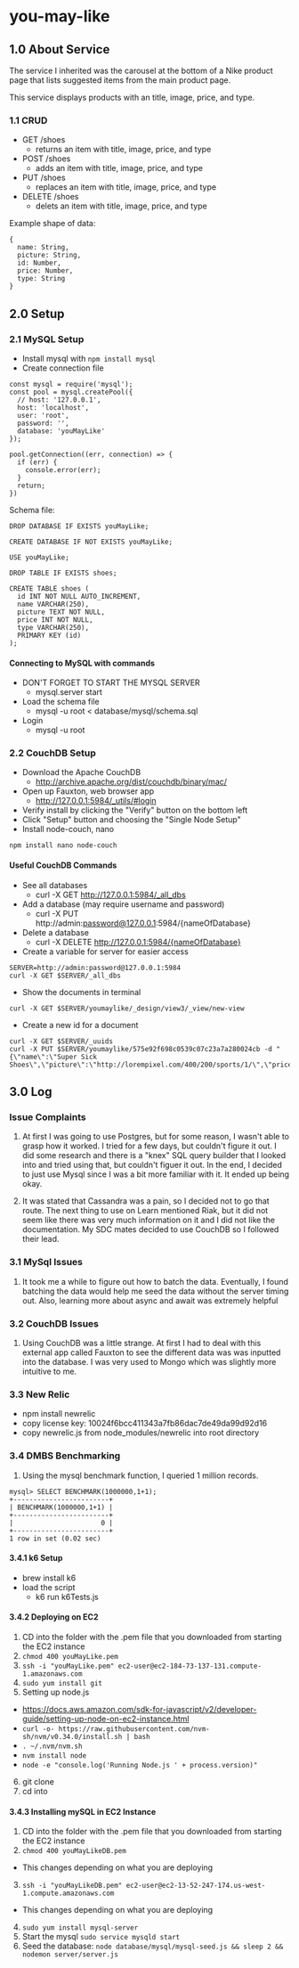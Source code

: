 # you-may-like

## 1.0 About Service
The service I inherited was the carousel at the bottom of a Nike product page that lists suggested items from the main product page. 

This service displays products with an title, image, price, and type.

### 1.1 CRUD
* GET /shoes
  * returns an item with title, image, price, and type
* POST /shoes
  * adds an item with title, image, price, and type
* PUT /shoes
  * replaces an item with title, image, price, and type
* DELETE /shoes
  * delets an item with title, image, price, and type

Example shape of data:

```
{
  name: String,
  picture: String,
  id: Number,
  price: Number,
  type: String
}
```

## 2.0 Setup
### 2.1 MySQL Setup
* Install mysql with `npm install mysql`
* Create connection file
```
const mysql = require('mysql');
const pool = mysql.createPool({
  // host: '127.0.0.1',
  host: 'localhost',
  user: 'root',
  password: '',
  database: 'youMayLike'
});

pool.getConnection((err, connection) => {
  if (err) {
    console.error(err);
  }
  return;
})
```
Schema file:
```
DROP DATABASE IF EXISTS youMayLike;

CREATE DATABASE IF NOT EXISTS youMayLike;

USE youMayLike;

DROP TABLE IF EXISTS shoes;

CREATE TABLE shoes (
  id INT NOT NULL AUTO_INCREMENT,
  name VARCHAR(250),
  picture TEXT NOT NULL,
  price INT NOT NULL,
  type VARCHAR(250),
  PRIMARY KEY (id)
);
```
#### Connecting to MySQL with commands
* DON'T FORGET TO START THE MYSQL SERVER
  * mysql.server start
* Load the schema file
  * mysql -u root < database/mysql/schema.sql
* Login
  * mysql -u root

### 2.2 CouchDB Setup
* Download the Apache CouchDB 
  * http://archive.apache.org/dist/couchdb/binary/mac/
* Open up Fauxton, web browser app
  * http://127.0.0.1:5984/_utils/#login
* Verify install by clicking the "Verify" button on the bottom left
* Click "Setup" button and choosing the "Single Node Setup"
* Install node-couch, nano
```
npm install nano node-couch
```
#### Useful CouchDB Commands
* See all databases
  * curl -X GET http://127.0.0.1:5984/_all_dbs
* Add a database (may require username and password)
  * curl -X PUT http://admin:password@127.0.0.1:5984/{nameOfDatabase}
* Delete a database
  * curl -X DELETE http://127.0.0.1:5984/{nameOfDatabase}
* Create a variable for server for easier access
```
SERVER=http://admin:password@127.0.0.1:5984
curl -X GET $SERVER/_all_dbs
```
* Show the documents in terminal
```
curl -X GET $SERVER/youmaylike/_design/view3/_view/new-view
```
* Create a new id for a document
```
curl -X GET $SERVER/_uuids
curl -X PUT $SERVER/youmaylike/575e92f698c0539c07c23a7a280024cb -d "{\"name\":\"Super Sick Shoes\",\"picture\":\"http://lorempixel.com/400/200/sports/1/\",\"price\":75,\"type\":\"metal\"}"
```

## 3.0 Log 

### Issue Complaints
1.  At first I was going to use Postgres, but for some reason, I wasn't able to grasp how it worked. I tried for a few days, but couldn't figure it out. I did some research and there is a "knex" SQL query builder that I looked into and tried using that, but couldn't figuer it out. In the end, I decided to just use Mysql since I was a bit more familiar with it. It ended up being okay. 

2. It was stated that Cassandra was a pain, so I decided not to go that route. The next thing to use on Learn mentioned Riak, but it did not seem like there was very much information on it and I did not like the documentation. My SDC mates decided to use CouchDB so I followed their lead.

### 3.1 MySql Issues

1.  It took me a while to figure out how to batch the data. Eventually, I found batching the data would help me seed the data without the server timing out. Also, learning more about async and await was extremely helpful

### 3.2 CouchDB Issues

1.  Using CouchDB was a little strange. At first I had to deal with this external app called Fauxton to see the different data was was inputted into the database. I was very used to Mongo which was slightly more intuitive to me. 

### 3.3 New Relic

- npm install newrelic
- copy license key: 10024f6bcc411343a7fb86dac7de49da99d92d16
- copy newrelic.js from node_modules/newrelic into root directory


### 3.4 DMBS Benchmarking

1. Using the mysql benchmark function, I queried 1 million records.

```
mysql> SELECT BENCHMARK(1000000,1+1);
+------------------------+
| BENCHMARK(1000000,1+1) |
+------------------------+
|                      0 |
+------------------------+
1 row in set (0.02 sec)
```
#### 3.4.1 k6 Setup

- brew install k6
- load the script
  - k6 run k6Tests.js

#### 3.4.2 Deploying on EC2

1.  CD into the folder with the .pem file that you downloaded from starting the EC2 instance
2.  ```chmod 400 youMayLike.pem```
3.  ```ssh -i "youMayLike.pem" ec2-user@ec2-184-73-137-131.compute-1.amazonaws.com```
4.  ```sudo yum install git```
5.  Setting up node.js
  * https://docs.aws.amazon.com/sdk-for-javascript/v2/developer-guide/setting-up-node-on-ec2-instance.html
  * ```curl -o- https://raw.githubusercontent.com/nvm-sh/nvm/v0.34.0/install.sh | bash```
  * ```. ~/.nvm/nvm.sh```
  * ```nvm install node```
  * ```node -e "console.log('Running Node.js ' + process.version)"```
6.  git clone <repo>
7.  cd into <repo>

#### 3.4.3 Installing mySQL in EC2 Instance

1.  CD into the folder with the .pem file that you downloaded from starting the EC2 instance
2.  ```chmod 400 youMayLikeDB.pem```
  * This changes depending on what you are deploying
3.  ```ssh -i "youMayLikeDB.pem" ec2-user@ec2-13-52-247-174.us-west-1.compute.amazonaws.com```
  * This changes depending on what you are deploying
4.  ```sudo yum install mysql-server```
5.  Start the mysql ```sudo service mysqld start```
6.  Seed the database: ```node database/mysql/mysql-seed.js && sleep 2 && nodemon server/server.js```